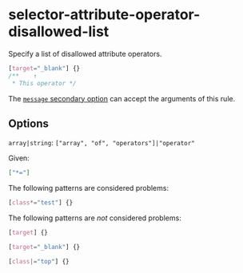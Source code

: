 # selector-attribute-operator-disallowed-list

Specify a list of disallowed attribute operators.

<!-- prettier-ignore -->
```css
[target="_blank"] {}
/**    ↑
 * This operator */
```

The [`message` secondary option](https://github.com/stylelint/stylelint/tree/15.8.0/docs/user-guide/configure.md#message) can accept the arguments of this rule.

## Options

`array|string`: `["array", "of", "operators"]|"operator"`

Given:

```json
["*="]
```

The following patterns are considered problems:

<!-- prettier-ignore -->
```css
[class*="test"] {}
```

The following patterns are _not_ considered problems:

<!-- prettier-ignore -->
```css
[target] {}
```

<!-- prettier-ignore -->
```css
[target="_blank"] {}
```

<!-- prettier-ignore -->
```css
[class|="top"] {}
```
